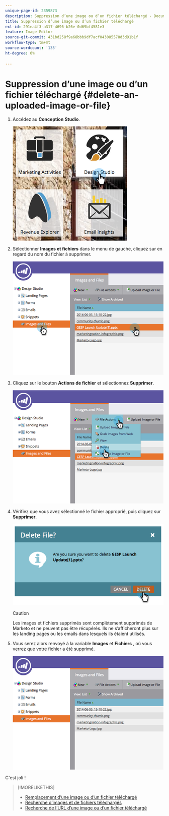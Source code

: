 ```yaml
---
unique-page-id: 2359873
description: Suppression d’une image ou d’un fichier téléchargé - Documents Marketo - Documentation du produit
title: Suppression d’une image ou d’un fichier téléchargé
exl-id: 291ea4f3-a317-4696-b26e-0d69bf4581e3
feature: Image Editor
source-git-commit: 431bd258f9a68bbb9df7acf043085578d3d91b1f
workflow-type: tm+mt
source-wordcount: '135'
ht-degree: 0%

---
```


# Suppression d’une image ou d’un fichier téléchargé {#delete-an-uploaded-image-or-file}

1. Accédez au **Conception** **Studio**.

   ![](assets/designstudio-5.png)

1. Sélectionner **Images et fichiers** dans le menu de gauche, cliquez sur en regard du nom du fichier à supprimer.

   ![](assets/image2014-9-16-11-3a18-3a15.png)

1. Cliquez sur le bouton **Actions de fichier** et sélectionnez **Supprimer**.

   ![](assets/image2014-9-16-11-3a18-3a22.png)

1. Vérifiez que vous avez sélectionné le fichier approprié, puis cliquez sur **Supprimer**.

   ![](assets/image2014-9-16-11-3a18-3a30.png)

   >[!CAUTION]
   >
   >Les images et fichiers supprimés sont complètement supprimés de Marketo et ne peuvent pas être récupérés.  Ils ne s’afficheront plus sur les landing pages ou les emails dans lesquels ils étaient utilisés.

1. Vous serez alors renvoyé à la variable **Images** et **Fichiers** , où vous verrez que votre fichier a été supprimé.

   ![](assets/image2014-9-16-11-3a19-3a0.png)

C&#39;est joli !

>[!MORELIKETHIS]
>
>* [Remplacement d’une image ou d’un fichier téléchargé](/help/marketo/product-docs/demand-generation/images-and-files/replace-an-uploaded-image-or-file.md)
>* [Recherche d’images et de fichiers téléchargés](/help/marketo/product-docs/demand-generation/images-and-files/search-uploaded-images-and-files.md)
>* [Recherche de l’URL d’une image ou d’un fichier téléchargé](/help/marketo/product-docs/demand-generation/images-and-files/find-the-url-of-an-uploaded-image-or-file.md)
